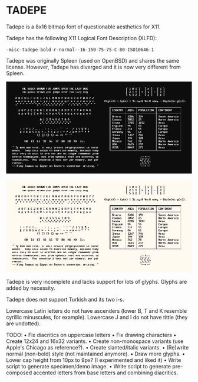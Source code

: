 #                                TADEPE

Tadepe is a 8x16 bitmap font of questionable aesthetics for X11.

Tadepe has the following X11 Logical Font Description (XLFD):

	-misc-tadepe-bold-r-normal--16-150-75-75-C-80-ISO10646-1

Tadepe was originally Spleen (used on OpenBSD) and shares the same
license. However, Tadepe has diverged and it is now very different
from Spleen.

![specimen, dark background](./specimen-dark.png)

![specimen, light background](./specimen-light.png)

Tadepe is very incomplete and lacks support for lots of glyphs.
Glyphs are added by necessity.

Tadepe does not support Turkish and its two i-s.

Lowercase Latin letters do not have ascenders (lower B, T and K
resemble cyrillic minuscules, for example).  Lowercase J and I
do not have tittle (they are undotted).

TODO:
• Fix diacritics on uppercase letters
• Fix drawing characters
• Create 12x24 and 16x32 variants.
• Create non-monospace variants (use Apple's Chicago as reference?).
• Create slanted/italic variants.
• (Re)write normal (non-bold) style (not maintained anymore).
• Draw more glyphs.
• Lower cap height from 10px to 9px? (I experimented and liked it)
• Write script to generate specimen/demo image.
• Write script to generate pre-composed accented letters from base
  letters and combining diacritics.
